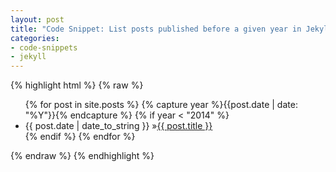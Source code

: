 ```yaml
---
layout: post
title: "Code Snippet: List posts published before a given year in Jekyll"
categories:
- code-snippets
- jekyll
---
```


{% highlight html %}
{% raw %}
<ul>
    {% for post in site.posts %}
    {% capture year %}{{post.date | date: "%Y"}}{% endcapture %}
        {% if year < "2014" %}
        <li><span>{{ post.date | date_to_string }} &raquo;</span><a href="{{ site.baseurl }}{{ post.url }}">{{ post.title }}</a></li>
        {% endif %}
    {% endfor %}
</ul>
{% endraw %}
{% endhighlight %}